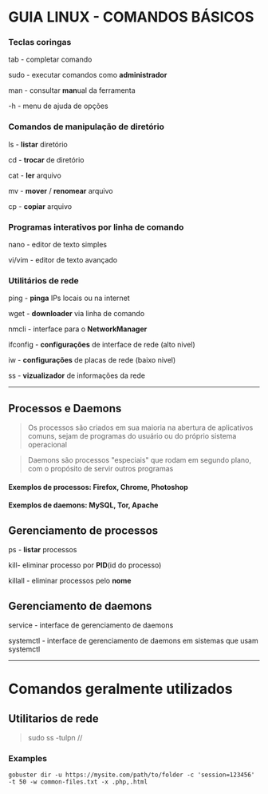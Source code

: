 # GUIA LINUX - COMANDOS BÁSICOS

### Teclas coringas
tab - completar comando

sudo - executar comandos como **administrador**

man - consultar **man**ual da ferramenta

-h - menu de ajuda de opções 

### Comandos de manipulação de diretório
ls - **listar** diretório 

cd - **trocar** de diretório

cat - **ler** arquivo

mv - **mover** / **renomear** arquivo

cp - **copiar** arquivo

### Programas interativos por linha de comando
nano - editor de texto simples

vi/vim - editor de texto avançado

### Utilitários de rede
ping - **pinga** IPs locais ou na internet

wget - **downloader** via linha de comando

nmcli - interface para o **NetworkManager**

ifconfig - **configurações** de interface de rede (alto nivel)

iw - **configurações** de placas de rede (baixo nivel) 

ss - **vizualizador** de informações da rede

---

## Processos e Daemons 

>Os processos são criados em sua maioria na abertura de aplicativos comuns, sejam de programas do usuário ou do próprio sistema operacional 

>Daemons são processos "especiais" que rodam em segundo plano, com o propósito de servir outros programas

#### Exemplos de processos: Firefox, Chrome, Photoshop
#### Exemplos de daemons: MySQL, Tor, Apache

## Gerenciamento de processos
ps - **listar** processos 

kill- eliminar processo por **PID**(id do processo)

killall - eliminar processos pelo **nome**

## Gerenciamento de daemons
service - interface de gerenciamento de daemons

systemctl - interface de gerenciamento de daemons em sistemas que usam systemctl

---

# Comandos geralmente utilizados

## Utilitarios de rede 
>sudo ss -tulpn // 

### Examples

```text
gobuster dir -u https://mysite.com/path/to/folder -c 'session=123456' -t 50 -w common-files.txt -x .php,.html
```
